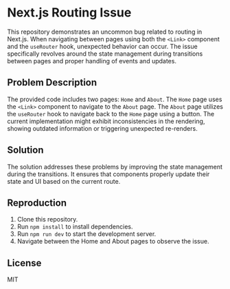 # Next.js Routing Issue

This repository demonstrates an uncommon bug related to routing in Next.js.  When navigating between pages using both the `<Link>` component and the `useRouter` hook, unexpected behavior can occur. The issue specifically revolves around the state management during transitions between pages and proper handling of events and updates.

## Problem Description

The provided code includes two pages: `Home` and `About`.  The `Home` page uses the `<Link>` component to navigate to the `About` page. The `About` page utilizes the `useRouter` hook to navigate back to the `Home` page using a button.  The current implementation might exhibit inconsistencies in the rendering, showing outdated information or triggering unexpected re-renders.

## Solution

The solution addresses these problems by improving the state management during the transitions. It ensures that components properly update their state and UI based on the current route.

## Reproduction

1. Clone this repository.
2. Run `npm install` to install dependencies.
3. Run `npm run dev` to start the development server.
4. Navigate between the Home and About pages to observe the issue.

## License

MIT